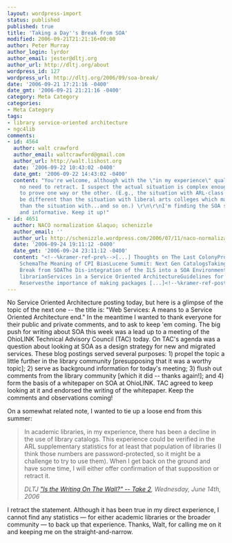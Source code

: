 ```yaml
---
layout: wordpress-import
status: published
published: true
title: 'Taking a Day''s Break from SOA'
modified: 2006-09-21T21:21:16+00:00
author: Peter Murray
author_login: lyrdor
author_email: jester@dltj.org
author_url: http://dltj.org/about
wordpress_id: 127
wordpress_url: http://dltj.org/2006/09/soa-break/
date: '2006-09-21 17:21:16 -0400'
date_gmt: '2006-09-21 21:21:16 -0400'
category: Meta Category
categories:
- Meta Category
tags:
- library service-oriented architecture
- ngc4lib
comments:
- id: 4564
  author: walt crawford
  author_email: waltcrawford@gmail.com
  author_url: http://walt.lishost.org
  date: '2006-09-22 10:43:02 -0400'
  date_gmt: '2006-09-22 14:43:02 -0400'
  content: "You're welcome, although with the \"in my experience\" qualifier there's
    no need to retract. I suspect the actual situation is complex enough to be difficult
    to prove one way or the other. (E.g., the situation with ARL-class libraries may
    be different than the situation with liberal arts colleges which may be different
    than the situation with...and so on.) \r\n\r\nI'm finding the SOA series fascinating
    and informative. Keep it up!"
- id: 4651
  author: NACO normalization &laquo; schenizzle
  author_email: ''
  author_url: http://schenizzle.wordpress.com/2006/07/11/naco-normalization/
  date: '2006-09-24 19:11:12 -0400'
  date_gmt: '2006-09-24 23:11:12 -0400'
  content: "<!--%kramer-ref-pre%-->[...] Thoughts on The Last ColonyProfiling XML
    SchemaThe Meaning of CPI BiasLucene Summit: Next Gen CatalogsTaking a Day&rsquo;s
    Break from SOAThe Dis-integration of the ILS into a SOA EnvironmentHiring a systems
    librarianServices in a Service Oriented ArchitectureGuidelines for Electronic
    Reservesthe importance of making packages [...]<!--%kramer-ref-post%-->"
---
```

<p>No Service Oriented Architecture posting today, but here is a glimpse of the topic of the next one -- the title is:  "Web Services: A means to a Service Oriented Architecture end."  In the meantime I wanted to thank everyone for their public and private comments, and to ask to keep 'em coming.  The big push for writing about SOA this week was a lead up to a meeting of the OhioLINK Technical Advisory Council (TAC) today.  On TAC's agenda was a question about looking at SOA as a design strategy for new and migrated services.  These blog postings served several purposes:  1) propel the topic a little further in the library community [presupposing that it was a worthy topic]; 2) serve as background information for today's meeting; 3) flush out comments from the library community [which it did -- thanks again!]; and 4) form the basis of a whitepaper on SOA at OhioLINK.  TAC agreed to keep looking at it and endorsed the writing of the whitepaper.  Keep the comments and observations coming!</p>
<p>On a somewhat related note, I wanted to tie up a loose end from this summer:</p>
<blockquote><p>
In academic libraries, in my experience, there has been a decline in the use of library catalogs. This experience could be verified in the ARL supplementary statistics for at least that population of libraries (I think those numbers are password-protected, so it might be a challenge to try to use them). When I get back on the ground and have some time, I will either offer confirmation of that supposition or retract it.</p>
<address>DLTJ <a href="/article/dis-ils-2/">"Is the Writing On The Wall?" -- Take 2</a>, Wednesday, June 14th, 2006</address>
</blockquote>
<p>I retract the statement.  Although it has been true in my direct experience, I cannot find any statistics &mdash; for either academic libraries or the broader community &mdash; to back up that experience.  Thanks, Walt, for calling me on it and keeping me on the straight-and-narrow.</p>
